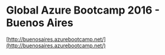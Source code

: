 # Global Azure Bootcamp 2016 - Buenos Aires

[http://buenosaires.azurebootcamp.net/](http://buenosaires.azurebootcamp.net/)

